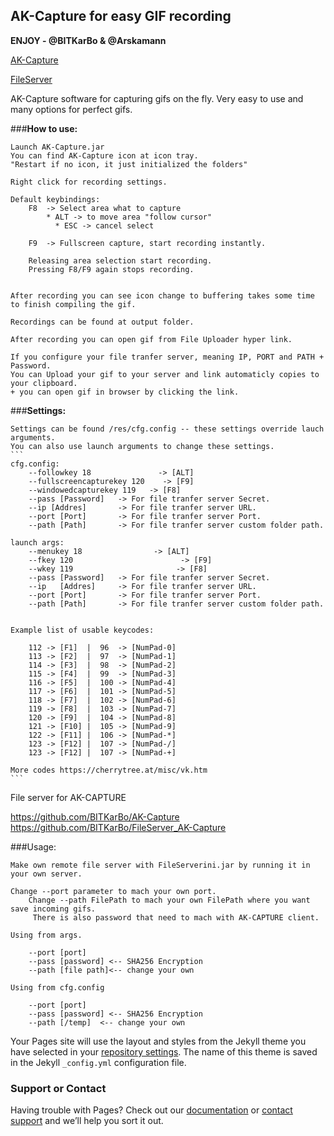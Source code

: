 ## **AK-Capture for easy GIF recording**

**ENJOY - @BITKarBo  &  @Arskamann**

[AK-Capture](https://github.com/BITKarBo/AK-Capture)

[FileServer](https://github.com/BITKarBo/FileServer_AK-Capture)

AK-Capture software for capturing gifs on the fly.
Very easy to use and many options for perfect gifs.

###**How to use:**
	
	Launch AK-Capture.jar
	You can find AK-Capture icon at icon tray.
	"Restart if no icon, it just initialized the folders"
	
	Right click for recording settings.
	
	Default keybindings:
		F8  -> Select area what to capture
	        * ALT -> to move area "follow cursor" 
		      * ESC -> cancel select
		
		F9  -> Fullscreen capture, start recording instantly.
		
		Releasing area selection start recording.
		Pressing F8/F9 again stops recording.
		
	
	After recording you can see icon change to buffering takes some time to finish compiling the gif.	

	Recordings can be found at output folder.
	
	After recording you can open gif from File Uploader hyper link.
	
	If you configure your file tranfer server, meaning IP, PORT and PATH + Password. 
	You can Upload your gif to your server and link automaticly copies to your clipboard.
	+ you can open gif in browser by clicking the link.
	
###**Settings:**
		
	Settings can be found /res/cfg.config -- these settings override lauch arguments.
	You can also use launch arguments to change these settings.
	```
	cfg.config:
		--followkey 18               -> [ALT]
		--fullscreencapturekey 120    -> [F9]
		--windowedcapturekey 119   -> [F8]
		--pass [Password] 	-> For file tranfer server Secret.
		--ip [Addres] 		-> For file tranfer server URL.
		--port [Port]  		-> For file tranfer server Port.
		--path [Path]		-> For file tranfer server custom folder path.
		
	launch args:
		--menukey 18                -> [ALT]
		--fkey 120                        -> [F9]
		--wkey 119                       -> [F8]
		--pass [Password] 	-> For file tranfer server Secret.
		--ip   [Addres] 	-> For file tranfer server URL.
		--port [Port]  		-> For file tranfer server Port.
		--path [Path]		-> For file tranfer server custom folder path.
		
	
	Example list of usable keycodes:
	
		112 -> [F1]  |  96  -> [NumPad-0]
		113 -> [F2]  |  97  -> [NumPad-1]
		114 -> [F3]  |  98  -> [NumPad-2]
		115 -> [F4]  |  99  -> [NumPad-3]
		116 -> [F5]  |  100 -> [NumPad-4]
		117 -> [F6]  |  101 -> [NumPad-5]
		118 -> [F7]  |  102 -> [NumPad-6]
		119 -> [F8]  |  103 -> [NumPad-7]
		120 -> [F9]  |  104 -> [NumPad-8]
		121 -> [F10] |  105 -> [NumPad-9]
		122 -> [F11] |  106 -> [NumPad-*]
		123 -> [F12] |  107 -> [NumPad-/]
		123 -> [F12] |  107 -> [NumPad-+]
	
	More codes https://cherrytree.at/misc/vk.htm
	```


File server for AK-CAPTURE

https://github.com/BITKarBo/AK-Capture
https://github.com/BITKarBo/FileServer_AK-Capture

###Usage:

	Make own remote file server with FileServerini.jar by running it in your own server.
	
	Change --port parameter to mach your own port. 
        Change --path FilePath to mach your own FilePath where you want save incoming gifs. 
         There is also password that need to mach with AK-CAPTURE client.
	
	Using from args.
		
		--port [port]
		--pass [password] <-- SHA256 Encryption
		--path [file path]<-- change your own
		
	Using from cfg.config
		
		--port [port]
		--pass [password] <-- SHA256 Encryption
		--path [/temp]  <-- change your own
Your Pages site will use the layout and styles from the Jekyll theme you have selected in your [repository settings](https://github.com/BITKarBo/AK-Capture/settings/pages). The name of this theme is saved in the Jekyll `_config.yml` configuration file.

### Support or Contact

Having trouble with Pages? Check out our [documentation](https://docs.github.com/categories/github-pages-basics/) or [contact support](https://support.github.com/contact) and we’ll help you sort it out.
